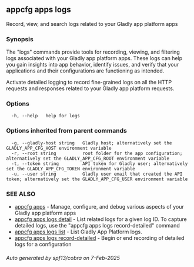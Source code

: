 ## appcfg apps logs

Record, view, and search logs related to your Gladly app platform apps

### Synopsis


The "logs" commands provide tools for recording, viewing, and filtering logs associated with your Gladly app platform apps. These logs can help you gain insights into app behavior, identify issues, and verify that your applications and their configurations are functioning as intended.

Activate detailed logging to record fine-grained logs on all the HTTP requests and responses related to your Gladly app platform requests.


### Options

```
  -h, --help   help for logs
```

### Options inherited from parent commands

```
  -g, --gladly-host string   Gladly host; alternatively set the GLADLY_APP_CFG_HOST environment variable
  -r, --root string          root folder for the app configuration; alternatively set the GLADLY_APP_CFG_ROOT environment variable
  -t, --token string         API token for Gladly user; alternatively set the GLADLY_APP_CFG_TOKEN environment variable
  -u, --user string          Gladly user email that created the API token; alternatively set the GLADLY_APP_CFG_USER environment variable
```

### SEE ALSO

* [appcfg apps](appcfg_apps.md)	 - Manage, configure, and debug various aspects of your Gladly app platform apps
* [appcfg apps logs detail](appcfg_apps_logs_detail.md)	 - List related logs for a given log ID. To capture detailed logs, use the "appcfg apps logs record-detailed" command
* [appcfg apps logs list](appcfg_apps_logs_list.md)	 - List Gladly App Platform logs.
* [appcfg apps logs record-detailed](appcfg_apps_logs_record-detailed.md)	 - Begin or end recording of detailed logs for a configuration

###### Auto generated by spf13/cobra on 7-Feb-2025
